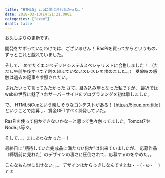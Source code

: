 ```yaml
---
title: "HTML5j cupに間に合わなかった。"
date: 2018-03-13T14:21:21.000Z
categories: ["exam"]
draft: false
---
```


お久しぶりの更新です。

開発をサボっていたわけでは、ございません！
RasPiを買ってからというもの、ずっとこれと戯れていました。

そして、
めでたくエンベデッドシステムスペシャリストに合格しました！
（ただし午前午後すべて７割を超えていないスレスレを攻めました。。）
受験時の感触は過去の記事を参照されたい。

されたいって言ってみたかった
さて、組み込み屋となった私ですが、
最近ではwebの世界に魅了されサーバーサイドのプログラミングを初体験しました。

で、
HTML5jCupという楽しそうなコンテストがある！
[https://5jcup.org:title]
ということで応募し、賞金GETすべく開発していた。

RasPiを使って何かできないかなーと思って色々触ってました。Tomcat7やNode.js等々。

そして、、、まにあわなかったー！

最終日に”期待していた完成品に満たない何か”は出来ていましたが、
応募作品（締切前に見れた）のデザインの凄さに圧倒されて、応募するのをやめた。。

こんなもん世に出せない。。。
デザインはからっきしなんですよね・・(・ω・｀)ｒｚ
